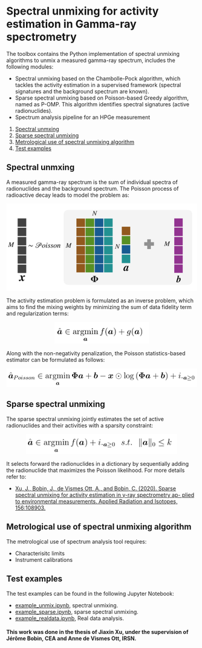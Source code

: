 #  Spectral unmixing for activity estimation in Gamma-ray spectrometry
The toolbox contains the Python implementation of spectral unmixing algorithms to unmix a measured gamma-ray spectrum, includes the following modules:
* Spectral unmixing based on the Chambolle-Pock algorithm, which tackles the activity estimation in a supervised framework (spectral signatures and the background spectrum are known).
* Sparse spectral unmixing based on Poisson-based Greedy algorithm, named as P-OMP. This algorithm identifies spectral signatures (active radionuclides).
* Spectrum analysis pipeline for an HPGe measurement

1. [Spectral unmxing](#unmix )
2. [Sparse spectral unmixing](#sparseunmix)
3. [Metrological use of spectral unmixing algorithm](#data)
4. [Test examples](#test)

## Spectral unmxing <a name="unmix"></a>
A measured gamma-ray spectrum is the sum of individual spectra of radionuclides and the background spectrum. The Poisson process of radioactive decay leads to model the problem as: 
<p align="center">
<img src=figures/model.png width=600>
</p>
The activity estimation problem is formulated as an inverse problem, which aims to find the mixing weights by minimizing the sum of data fidelity term and regularization terms:
<p align="center">
<img src=figures/fig1.png width=250>
</p>
Along with the non-negativity penalization, the Poisson statistics-based estimator can be formulated as follows:
<p align="center">
<img src=figures/fig2.png width=550>
</p>

## Sparse spectral unmixing <a name="sparseunmix"></a>
The sparse spectral unmixing jointly estimates the set of active radionuclides and their activities with a sparsity constraint:
<p align="center">
<img src=figures/fig3.png width=400>
</p>
It selects forward the radionuclides in a dictionary by sequentially adding the radionuclide that maximizes the Poisson likelihood. For more details refer to:
</p>

* [Xu, J., Bobin, J., de Vismes Ott, A., and Bobin, C. (2020). Sparse spectral unmixing for activity estimation in γ-ray spectrometry ap- plied to environmental measurements. Applied Radiation and Isotopes, 156:108903.](https://www.sciencedirect.com/science/article/abs/pii/S0969804319303422)

## Metrological use of spectral unmixing algorithm <a name="data"></a>
The metrological use of spectrum analysis tool requires:

* Characterisitc limits
* Instrument calibrations

## Test examples<a name="test"></a>
The test examples can be found in the following Jupyter Notebook:

* [example_unmix.ipynb](https://github.com/xu-jia/Gamma-raySpectralUnmixing/blob/master/example_unmix.ipynb), spectral unmixing.
* [example_sparse.ipynb](https://github.com/xu-jia/Gamma-raySpectralUnmixing/blob/master/example_sparse.ipynb), sparse spectral unmixing.
* [example_realdata.ipynb](https://github.com/xu-jia/Gamma-raySpectralUnmixing/blob/master/example_realdata.ipynb), Real data analysis.

#### This work was done in the thesis of Jiaxin Xu, under the supervision of Jérôme Bobin, CEA and Anne de Vismes Ott, IRSN.

